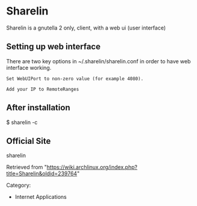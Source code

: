 Sharelin
========

Sharelin is a gnutella 2 only, client, with a web ui (user interface)

Setting up web interface
------------------------

There are two key options in ~/.sharelin/sharelin.conf in order to have
web interface working.

    Set WebUIPort to non-zero value (for example 4080).

    Add your IP to RemoteRanges 

After installation
------------------

$ sharelin -c

Official Site
-------------

sharelin

Retrieved from
"https://wiki.archlinux.org/index.php?title=Sharelin&oldid=239764"

Category:

-   Internet Applications
